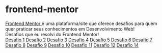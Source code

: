 # frontend-mentor
<a href="https://www.frontendmentor.io/">Frontend Mentor </a> é uma plataforma/site que oferece desafios para quem quer praticar seus conhecimentos em Desenvolvimento Web! <br>
 Desafios que eu resolvi do Frontend Mentor!<br>
 <a href="https://jaojogadez.github.io/frontend-mentor/Desafio%20001/" target="_blank">Desafio 1</a>
 <a href="https://jaojogadez.github.io/frontend-mentor/Desafio%20002/" target="_blank">Desafio 2</a>
 <a href="https://jaojogadez.github.io/frontend-mentor/Desafio%20003/" target="_blank">Desafio 3</a>
 <a href="https://jaojogadez.github.io/frontend-mentor/Desafio%20004/" target="_blank">Desafio 4</a>
 <a href="https://jaojogadez.github.io/frontend-mentor/Desafio%20005/" target="_blank">Desafio 5</a>
 <a href="https://jaojogadez.github.io/frontend-mentor/Desafio%20006/" target="_blank">Desafio 6</a>
 <a href="https://jaojogadez.github.io/frontend-mentor/Desafio%20007/" target="_blank">Desafio 7</a>
 <a href="https://jaojogadez.github.io/frontend-mentor/Desafio%20008/" target="_blank">Desafio 8</a>
 <a href="https://jaojogadez.github.io/frontend-mentor/Desafio%20009/" target="_blank">Desafio 9</a>
 <a href="https://jaojogadez.github.io/frontend-mentor/Desafio%20010/index.html" target="_blank">Desafio 10</a>
 <a href="https://jaojogadez.github.io/frontend-mentor/Desafio%20011/index.html" target="_blank">Desafio 11</a>
 <a href="https://jaojogadez.github.io/frontend-mentor/Desafio%20012/index.html" target="_blank">Desafio 12</a>
 <a href="https://jaojogadez.github.io/frontend-mentor/Desafio%20014/" target="_blank">Desafio 14</a>
